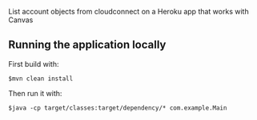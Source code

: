 List account objects from cloudconnect on a Heroku app that works with Canvas 

## Running the application locally

First build with:

    $mvn clean install

Then run it with:

    $java -cp target/classes:target/dependency/* com.example.Main

